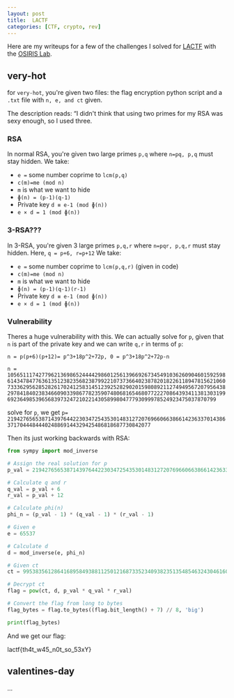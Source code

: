 ```yaml
---
layout: post
title:  LACTF
categories: [CTF, crypto, rev]
---
```


Here are my writeups for a few of the challenges I solved for [LACTF](https://platform.lac.tf/) with the [OSIRIS Lab](https://osiris.cyber.nyu.edu/).  

## very-hot
for `very-hot`, you're given two files: the flag encryption python script and a `.txt` file with `n, e, and ct` given.

The description reads: “I didn't think that using two primes for my RSA was sexy enough, so I used three.

### RSA
In normal RSA, you're given two large primes `p,q` where `n=pq, p,q` must stay hidden.
We take:
- `e =` some number coprime to `lcm(p,q)`
- `c(m)=me (mod n)`
- `m` is what we want to hide
- `ɸ(n) = (p-1)(q-1)`
- Private key `d ≡ e-1 (mod ɸ(n))`
- `e × d = 1 (mod ɸ(n))`

### 3-RSA???
In 3-RSA, you're given 3 large primes `p,q,r` where `n=pqr, p,q,r` must stay hidden. Here, `q = p+6, r=p+12`
We take:
- `e =` some number coprime to `lcm(p,q,r)` (given in code)
- `c(m)=me (mod n)`
- `m` is what we want to hide
- `ɸ(n) = (p-1)(q-1)(r-1)`
- Private key `d ≡ e-1 (mod ɸ(n))`
- `e × d = 1 (mod ɸ(n))`


### Vulnerability

Theres a huge vulnerability with this. We can actually solve for `p`, given that `n` is part of the private key and we can write `q,r` in terms of `p`:

`n = p(p+6)(p+12)= p^3+18p^2+72p, 0 = p^3+18p^2+72p-n`

`n = 10565111742779621369865244442986012561396692673454910362609046015925986143478477636135123823568238799221073736640238782018226118947815621060733362956285282617024125831451239252829020159808921127494956720795643829784184023834660903398677823590748068165468077222708643934113813031996923649853965683973247210221430589980477793099978524923475037870799`

solve for `p`, we get `p= 21942765653871439764422303472543530148312720769660663866142363370143863717044484440248869144329425486818687730842077`

Then its just working backwards with RSA:

```python
from sympy import mod_inverse

# Assign the real solution for p
p_val = 21942765653871439764422303472543530148312720769660663866142363370143863717044484440248869144329425486818687730842077

# Calculate q and r
q_val = p_val + 6
r_val = p_val + 12

# Calculate phi(n)
phi_n = (p_val - 1) * (q_val - 1) * (r_val - 1)

# Given e
e = 65537

# Calculate d
d = mod_inverse(e, phi_n)

# Given ct
ct = 9953835612864168958493881125012168733523409382351354854632430461608351532481509658102591265243759698363517384998445400450605072899351246319609602750009384658165461577933077010367041079697256427873608015844538854795998933587082438951814536702595878846142644494615211280580559681850168231137824062612646010487818329823551577905707110039178482377985

# Decrypt ct
flag = pow(ct, d, p_val * q_val * r_val)

# Convert the flag from long to bytes
flag_bytes = flag.to_bytes((flag.bit_length() + 7) // 8, 'big')

print(flag_bytes)
```
And we get our flag:

lactf{th4t_w45_n0t_so_53xY}

## valentines-day

...

